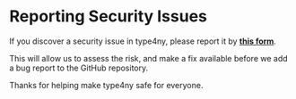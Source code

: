 # Reporting Security Issues

If you discover a security issue in type4ny, please report it by **[this form](https://github.com/type4ny-project/type4ny/security/advisories/new)**.

This will allow us to assess the risk, and make a fix available before we add a
bug report to the GitHub repository.

Thanks for helping make type4ny safe for everyone.
